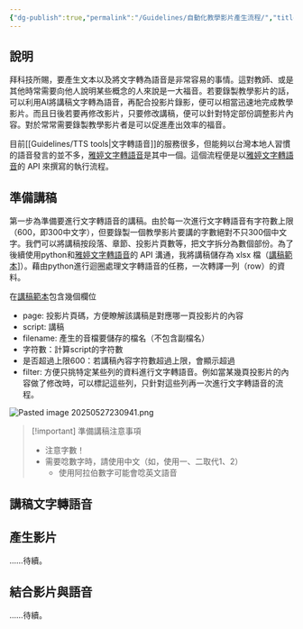 ```yaml
---
{"dg-publish":true,"permalink":"/Guidelines/自動化教學影片產生流程/","title":"自動化教學影片產生流程","tags":["TTS","guideline","ai","teaching","materials","python","api"],"created":"2025-05-27T22:25","updated":"2025-05-28T00:01"}
---
```



## 說明

拜科技所賜，要產生文本以及將文字轉為語音是非常容易的事情。這對教師、或是其他時常需要向他人說明某些概念的人來說是一大福音。若要錄製教學影片的話，可以利用AI將講稿文字轉為語音，再配合投影片錄影，便可以相當迅速地完成教學影片。而且日後若要再修改影片，只要修改講稿，便可以針對特定部份調整影片內容。對於常常需要錄製教學影片者是可以促進產出效率的福音。

目前[[Guidelines/TTS tools\|文字轉語音]]的服務很多，但能夠以台灣本地人習慣的語音發言的並不多，[雅婷文字轉語音](https://tts.yating.tw/)是其中一個。這個流程便是以[雅婷文字轉語音](https://tts.yating.tw/)的 API 來撰寫的執行流程。

## 準備講稿

第一步為準備要進行文字轉語音的講稿。由於每一次進行文字轉語音有字符數上限（600，即300中文字），但要錄製一個教學影片要講的字數絕對不只300個中文字。我們可以將講稿按段落、章節、投影片頁數等，把文字拆分為數個部份。為了後續使用python和[雅婷文字轉語音](https://tts.yating.tw/)的 API 溝通，我將講稿儲存為 xlsx 檔（[講稿範本](https://docs.google.com/spreadsheets/d/1wdvUYtuHrIrIrB-xxDI1ugQmURQVZXci/edit?usp=sharing&ouid=111530966230900841601&rtpof=true&sd=true)]）。藉由python進行迴圈處理文字轉語音的任務，一次轉譯一列（row）的資料。

在[講稿範本](https://docs.google.com/spreadsheets/d/1wdvUYtuHrIrIrB-xxDI1ugQmURQVZXci/edit?usp=sharing&ouid=111530966230900841601&rtpof=true&sd=true)包含幾個欄位

- page: 投影片頁碼，方便瞭解該講稿是對應哪一頁投影片的內容
- script: 講稿
- filename: 產生的音檔要儲存的檔名（不包含副檔名）
- 字符數：計算script的字符數
- 是否超過上限600：若講稿內容字符數超過上限，會顯示超過
- filter: 方便只挑特定某些列的資料進行文字轉語音。例如當某幾頁投影片的內容做了修改時，可以標記這些列，只針對這些列再一次進行文字轉語音的流程。

![Pasted image 20250527230941.png](/img/user/Guidelines/Pasted%20image%2020250527230941.png)

> [!important] 準備講稿注意事項
>
> - 注意字數！
> - 需要唸數字時，請使用中文（如，使用一、二取代1、2）
> 	- 使用阿拉伯數字可能會唸英文語音

## 講稿文字轉語音

## 產生影片

……待續。

## 結合影片與語音

……待續。
